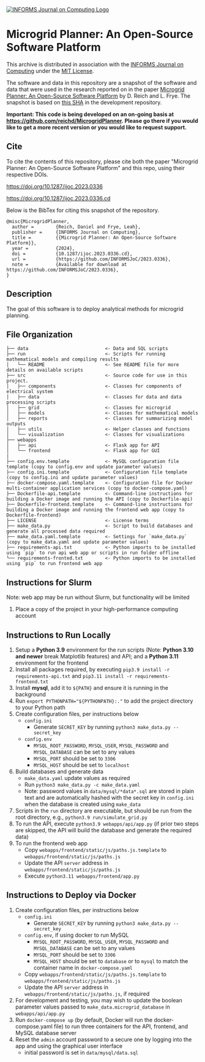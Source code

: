 [![INFORMS Journal on Computing Logo](https://INFORMSJoC.github.io/logos/INFORMS_Journal_on_Computing_Header.jpg)](https://pubsonline.informs.org/journal/ijoc)

# Microgrid Planner: An Open-Source Software Platform

This archive is distributed in association with the [INFORMS Journal on
Computing](https://pubsonline.informs.org/journal/ijoc) under the [MIT License](LICENSE).

The software and data in this repository are a snapshot of the software and data
that were used in the research reported on in the paper 
[Microgrid Planner: An Open-Source Software Platform](https://doi.org/10.1287/ijoc.2023.0336) by D. Reich and L. Frye. 
The snapshot is based on 
[this SHA](https://github.com/reichd/MicrogridPlanner/commit/ee1f8189a80d0d293a6d66633558562473c533f0) 
in the development repository.

**Important: This code is being developed on an on-going basis at 
https://github.com/reichd/MicrogridPlanner. Please go there if you would like to
get a more recent version or you would like to request support.**

## Cite

To cite the contents of this repository, please cite both the paper "Microgrid Planner: An Open-Source Software Platform" and this repo, using their respective DOIs.

https://doi.org/10.1287/ijoc.2023.0336

https://doi.org/10.1287/ijoc.2023.0336.cd

Below is the BibTex for citing this snapshot of the repository.

```
@misc{MicrogridPlanner,
  author =        {Reich, Daniel and Frye, Leah},
  publisher =     {INFORMS Journal on Computing},
  title =         {{Microgrid Planner: An Open-Source Software Platform}},
  year =          {2024},
  doi =           {10.1287/ijoc.2023.0336.cd},
  url =           {https://github.com/INFORMSJoC/2023.0336},
  note =          {Available for download at https://github.com/INFORMSJoC/2023.0336},
}  
```

## Description

The goal of this software is to deploy analytical methods for microgrid planning.

## File Organization

    ├── data                            <- Data and SQL scripts
    ├── run                             <- Scripts for running mathematical models and compiling results
    │   └── README                      <- See README file for more details on available scripts
    ├── src                             <- Source code for use in this project.
    │   ├── components                  <- Classes for components of electrical system
    │   ├── data                        <- Classes for data and data processing scripts
    │   ├── grid                        <- Classes for microgrid
    │   ├── models                      <- Classes for mathematical models 
    │   ├── reports                     <- Classes for summarizing model outputs
    │   ├── utils                       <- Helper classes and functions
    │   └── visualization               <- Classes for visualizations
    ├── webapps
    │   ├── api                         <- Flask app for API
    │   └── frontend                    <- Flask app for GUI
    |
    ├── config.env.template             <- MySQL configuration file template (copy to config.env and update parameter values)
    ├── config.ini.template             <- Configuration file template (copy to config.ini and update parameter values)
    ├── docker-compose.yaml.template    <- Configuration file for Docker multi-container application services (copy to docker-compose.yaml)
    ├── Dockerfile-api.template         <- Command-line instructions for building a Docker image and running the API (copy to Dockerfile-api)
    ├── Dockerfile-frontend.template    <- Command-line instructions for building a Docker image and running the frontend web app (copy to Dockerfile-frontend)
    ├── LICENSE                         <- License terms
    ├── make_data.py                    <- Script to build databases and generate all processed data required
    ├── make_data.yaml.template         <- Settings for `make_data.py` (copy to make_data.yaml and update parameter values)
    ├── requirements-api.txt            <- Python imports to be installed using `pip` to run api web app or scripts in run folder offline
    └── requirements-fronted.txt        <- Python imports to be installed using `pip` to run frontend web app


## Instructions for Slurm

Note: web app may be run without Slurm, but functionality will be limited
1. Place a copy of the project in your high-performance computing account


## Instructions to Run Locally

1. Setup a **Python 3.9** environment for the run scripts (Note: **Python 3.10 and newer** break Matplotlib features) and API; and a **Python 3.11** environment for the frontend
2. Install all packages required, by executing `pip3.9 install -r requirements-api.txt` and `pip3.11 install -r requirements-frontend.txt`
3. Install **mysql**, add it to `${PATH}` and ensure it is running in the background
4. Run `export PYTHONPATH="${PYTHONPATH}:."` to add the project directory to your Python path
5. Create configuration files, per instructions below
    - `config.ini`
        - Generate `SECRET_KEY` by running `python3 make_data.py --secret_key`
    - `config.env`
        - `MYSQL_ROOT_PASSWORD`, `MYSQL_USER`, `MYSQL_PASSWORD` and `MYSQL_DATABASE` can be set to any values
        - `MYSQL_PORT` should be set to `3306`
        - `MYSQL_HOST` should be set to `localhost`
6. Build databases and generate data
    - `make_data.yaml` update values as required
    - Run `python3 make_data.py -c make_data.yaml`
    - Note: password values in `data/mysql/*data*.sql` are stored in plain text and are automatically hashed with the secret key in `config.ini` when the database is created using `make_data`
7. Scripts in the `run` directory are executable, but should be run from the root directory, e.g., `python3.9 run/simulate_grid.py`
8. To run the API, execute `python3.9 webapps/api/app.py` (if prior two steps are skipped, the API will build the database and generate the required data)
9. To run the frontend web app
    - Copy `webapps/frontend/static/js/paths.js.template` to `webapps/frontend/static/js/paths.js`
    - Update the API `server` address in `webapps/frontend/static/js/paths.js`
    - Execute `python3.11 webapps/frontend/app.py`


## Instructions to Deploy via Docker

1. Create configuration files, per instructions below
    - `config.ini`
        - Generate `SECRET_KEY` by running `python3 make_data.py --secret_key`
    - `config.env`, if using docker to run MySQL
        - `MYSQL_ROOT_PASSWORD`, `MYSQL_USER`, `MYSQL_PASSWORD` and `MYSQL_DATABASE` can be set to any values
        - `MYSQL_PORT` should be set to `3306`
        - `MYSQL_HOST` should be set to `database` or to `mysql` to match the container name in `docker-compose.yaml`
    - Copy `webapps/frontend/static/js/paths.js.template` to `webapps/frontend/static/js/paths.js`    
    - Update the API `server` address in `webapps/frontend/static/js/paths.js`, if required
2. For development and testing, you may wish to update the boolean parameter values passed to `make_data.microgrid_database` in `webapps/api/app.py`
3. Run `docker-compose up` (by default, Docker will run the docker-compose.yaml file) to run three containers for the API, frontend, and MySQL database server
4. Reset the `admin` account password to a secure one by logging into the app and using the graphical user interface
    - initial password is set in `data/mysql/data.sql`
